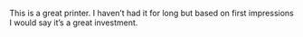 This is a great printer. I haven’t had it for long but based on first impressions I would say it’s a great investment.
